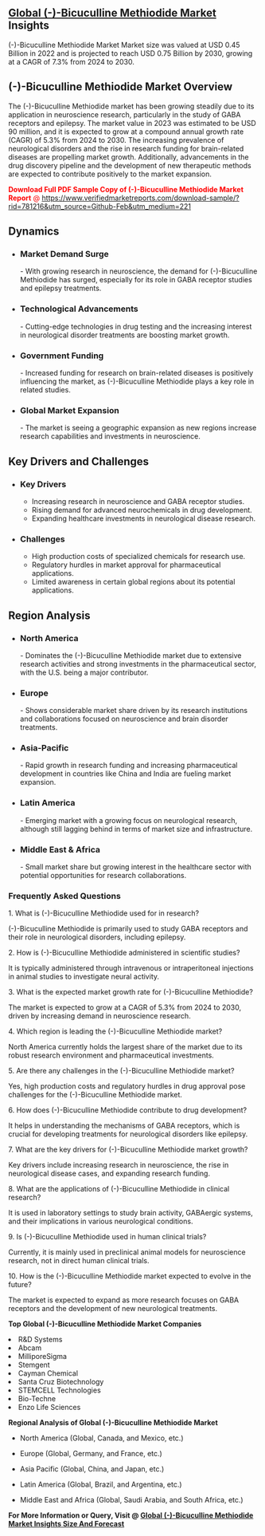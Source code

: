 <h2><a href="https://www.verifiedmarketreports.com/download-sample/?rid=781216&amp;utm_source=Github&amp;utm_medium=221" target="_blank">Global (-)-Bicuculline Methiodide Market</a> Insights</h2><p>(-)-Bicuculline Methiodide Market Market size was valued at USD 0.45 Billion in 2022 and is projected to reach USD 0.75 Billion by 2030, growing at a CAGR of 7.3% from 2024 to 2030.</p><p> <h2>(-)-Bicuculline Methiodide Market Overview</h2> <p>The (-)-Bicuculline Methiodide market has been growing steadily due to its application in neuroscience research, particularly in the study of GABA receptors and epilepsy. The market value in 2023 was estimated to be USD 90 million, and it is expected to grow at a compound annual growth rate (CAGR) of 5.3% from 2024 to 2030. The increasing prevalence of neurological disorders and the rise in research funding for brain-related diseases are propelling market growth. Additionally, advancements in the drug discovery pipeline and the development of new therapeutic methods are expected to contribute positively to the market expansion.</p> <p><p><span class=""><span style="color: #ff0000;"><strong>Download Full PDF Sample Copy of (-)-Bicuculline Methiodide Market Report</strong> @ </span><a href="https://www.verifiedmarketreports.com/download-sample/?rid=781216&amp;utm_source=Github-Feb&amp;utm_medium=221" target="_blank">https://www.verifiedmarketreports.com/download-sample/?rid=781216&amp;utm_source=Github-Feb&amp;utm_medium=221</a></span></p></p> <h2>Dynamics</h2> <ul> <li><h3>Market Demand Surge</h3> - With growing research in neuroscience, the demand for (-)-Bicuculline Methiodide has surged, especially for its role in GABA receptor studies and epilepsy treatments.</li> <li><h3>Technological Advancements</h3> - Cutting-edge technologies in drug testing and the increasing interest in neurological disorder treatments are boosting market growth.</li> <li><h3>Government Funding</h3> - Increased funding for research on brain-related diseases is positively influencing the market, as (-)-Bicuculline Methiodide plays a key role in related studies.</li> <li><h3>Global Market Expansion</h3> - The market is seeing a geographic expansion as new regions increase research capabilities and investments in neuroscience.</li> </ul> <h2>Key Drivers and Challenges</h2> <ul> <li><h3>Key Drivers</h3> <ul> <li>Increasing research in neuroscience and GABA receptor studies.</li> <li>Rising demand for advanced neurochemicals in drug development.</li> <li>Expanding healthcare investments in neurological disease research.</li> </ul> </li> <li><h3>Challenges</h3> <ul> <li>High production costs of specialized chemicals for research use.</li> <li>Regulatory hurdles in market approval for pharmaceutical applications.</li> <li>Limited awareness in certain global regions about its potential applications.</li> </ul> </li> </ul> <h2>Region Analysis</h2> <ul> <li><h3>North America</h3> - Dominates the (-)-Bicuculline Methiodide market due to extensive research activities and strong investments in the pharmaceutical sector, with the U.S. being a major contributor.</li> <li><h3>Europe</h3> - Shows considerable market share driven by its research institutions and collaborations focused on neuroscience and brain disorder treatments.</li> <li><h3>Asia-Pacific</h3> - Rapid growth in research funding and increasing pharmaceutical development in countries like China and India are fueling market expansion.</li> <li><h3>Latin America</h3> - Emerging market with a growing focus on neurological research, although still lagging behind in terms of market size and infrastructure.</li> <li><h3>Middle East & Africa</h3> - Small market share but growing interest in the healthcare sector with potential opportunities for research collaborations.</li> </ul> <h3>Frequently Asked Questions</h3> <p>1. What is (-)-Bicuculline Methiodide used for in research?</p> <p>(-)-Bicuculline Methiodide is primarily used to study GABA receptors and their role in neurological disorders, including epilepsy.</p> <p>2. How is (-)-Bicuculline Methiodide administered in scientific studies?</p> <p>It is typically administered through intravenous or intraperitoneal injections in animal studies to investigate neural activity.</p> <p>3. What is the expected market growth rate for (-)-Bicuculline Methiodide?</p> <p>The market is expected to grow at a CAGR of 5.3% from 2024 to 2030, driven by increasing demand in neuroscience research.</p> <p>4. Which region is leading the (-)-Bicuculline Methiodide market?</p> <p>North America currently holds the largest share of the market due to its robust research environment and pharmaceutical investments.</p> <p>5. Are there any challenges in the (-)-Bicuculline Methiodide market?</p> <p>Yes, high production costs and regulatory hurdles in drug approval pose challenges for the (-)-Bicuculline Methiodide market.</p> <p>6. How does (-)-Bicuculline Methiodide contribute to drug development?</p> <p>It helps in understanding the mechanisms of GABA receptors, which is crucial for developing treatments for neurological disorders like epilepsy.</p> <p>7. What are the key drivers for (-)-Bicuculline Methiodide market growth?</p> <p>Key drivers include increasing research in neuroscience, the rise in neurological disease cases, and expanding research funding.</p> <p>8. What are the applications of (-)-Bicuculline Methiodide in clinical research?</p> <p>It is used in laboratory settings to study brain activity, GABAergic systems, and their implications in various neurological conditions.</p> <p>9. Is (-)-Bicuculline Methiodide used in human clinical trials?</p> <p>Currently, it is mainly used in preclinical animal models for neuroscience research, not in direct human clinical trials.</p> <p>10. How is the (-)-Bicuculline Methiodide market expected to evolve in the future?</p> <p>The market is expected to expand as more research focuses on GABA receptors and the development of new neurological treatments.</p> </p><p><strong>Top Global (-)-Bicuculline Methiodide Market Companies</strong></p><div data-test-id=""><p><li>R&D Systems</li><li> Abcam</li><li> MilliporeSigma</li><li> Stemgent</li><li> Cayman Chemical</li><li> Santa Cruz Biotechnology</li><li> STEMCELL Technologies</li><li> Bio-Techne</li><li> Enzo Life Sciences</li></p><div><strong>Regional Analysis of&nbsp;Global (-)-Bicuculline Methiodide Market</strong></div><ul><li dir="ltr"><p dir="ltr">North America&nbsp;(Global, Canada, and Mexico, etc.)</p></li><li dir="ltr"><p dir="ltr">Europe (Global, Germany, and France, etc.)</p></li><li dir="ltr"><p dir="ltr">Asia Pacific&nbsp;(Global, China, and Japan, etc.)</p></li><li dir="ltr"><p dir="ltr">Latin America&nbsp;(Global, Brazil, and Argentina, etc.)</p></li><li dir="ltr">Middle East and Africa&nbsp;(Global, Saudi Arabia, and South Africa, etc.)</li></ul><p><strong>For More Information or Query, Visit @&nbsp;</strong><strong><a href="https://www.verifiedmarketreports.com/product/bicuculline-methiodide-market/?utm_source=Github&amp;utm_medium=221" target="_blank">Global (-)-Bicuculline Methiodide Market Insights Size And Forecast</a></strong></p></div>

